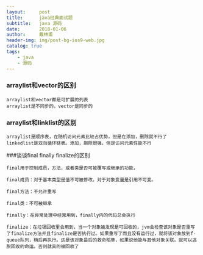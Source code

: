 ```yaml
---
layout:     post
title:      java经典面试题
subtitle:   java 源码
date:       2018-01-06
author:     戴林甫
header-img: img/post-bg-ios9-web.jpg
catalog: true
tags:
    - java
    - 源码
---
```


### arraylist和vector的区别
    arraylist和vector都是可扩展的列表
    arraylist是不同步的，vector是同步的
    
    
### arraylist和linklist的区别

    arraylist是顺序表，在随机访问元素比较占优势，但是在添加，删除就不行了
    linkedlist是双向循环链表。添加，删除很强，但是访问元素性能不行
         
###谈谈final finally finalize的区别

	final用于控制成员，方法，或者类是否可被覆写或继承的功能，

	final成员：对于基本类型是值不可被修改，对于对象变量是引用不可变。

	final方法：不允许重写

	final类：不可被继承

	finally：在异常处理中经常用到，finally内的代码总会执行

	finalize：在垃圾回收里会用到，当一个对象被发现是可回收的，jvm会检查该对象是否重写了finalize方法并且finalize是否执行过。如果重写了而且没有运行过，就将该对象放到f-queue队列，稍后再执行。这是该对象最后的救命稻草，如果说他能与其他对象关联。就可以逃脱回收的命运。否则就真的被回收了
         